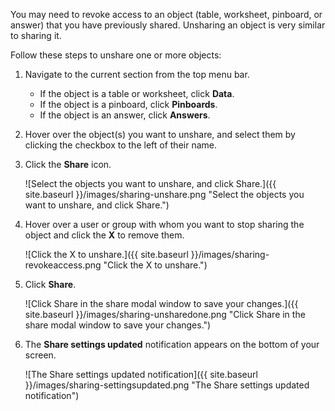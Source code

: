 You may need to revoke access to an object (table, worksheet, pinboard, or answer) that you have previously shared. Unsharing an object is very similar to sharing it.

Follow these steps to unshare one or more objects:

1. Navigate to the current section from the top menu bar.
    -   If the object is a table or worksheet, click **Data**.
    -   If the object is a pinboard, click **Pinboards**.
    -   If the object is an answer, click **Answers**.
2. Hover over the object(s) you want to unshare, and select them by clicking the checkbox to the left of their name.
3. Click the **Share** icon.

     ![Select the objects you want to unshare, and click Share.]({{ site.baseurl }}/images/sharing-unshare.png "Select the objects you want to unshare, and click Share.")

4. Hover over a user or group with whom you want to stop sharing the object and click the **X** to remove them.

     ![Click the X to unshare.]({{ site.baseurl }}/images/sharing-revokeaccess.png "Click the X to unshare.")

5. Click **Share**.

    ![Click Share in the share modal window to save your changes.]({{ site.baseurl }}/images/sharing-unsharedone.png "Click Share in the share modal window to save your changes.")

6. The **Share settings updated** notification appears on the bottom of your screen.

    ![The Share settings updated notification]({{ site.baseurl }}/images/sharing-settingsupdated.png "The Share settings updated notification")
